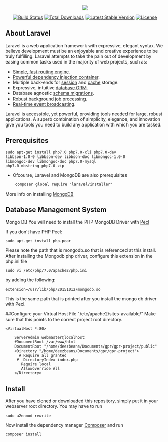 <p align="center"><img src="https://laravel.com/assets/img/components/logo-laravel.svg"></p>

<p align="center">
<a href="https://travis-ci.org/laravel/framework"><img src="https://travis-ci.org/laravel/framework.svg" alt="Build Status"></a>
<a href="https://packagist.org/packages/laravel/framework"><img src="https://poser.pugx.org/laravel/framework/d/total.svg" alt="Total Downloads"></a>
<a href="https://packagist.org/packages/laravel/framework"><img src="https://poser.pugx.org/laravel/framework/v/stable.svg" alt="Latest Stable Version"></a>
<a href="https://packagist.org/packages/laravel/framework"><img src="https://poser.pugx.org/laravel/framework/license.svg" alt="License"></a>
</p>

## About Laravel

Laravel is a web application framework with expressive, elegant syntax. We believe development must be an enjoyable and creative experience to be truly fulfilling. Laravel attempts to take the pain out of development by easing common tasks used in the majority of web projects, such as:

- [Simple, fast routing engine](https://laravel.com/docs/routing).
- [Powerful dependency injection container](https://laravel.com/docs/container).
- Multiple back-ends for [session](https://laravel.com/docs/session) and [cache](https://laravel.com/docs/cache) storage.
- Expressive, intuitive [database ORM](https://laravel.com/docs/eloquent).
- Database agnostic [schema migrations](https://laravel.com/docs/migrations).
- [Robust background job processing](https://laravel.com/docs/queues).
- [Real-time event broadcasting](https://laravel.com/docs/broadcasting).

Laravel is accessible, yet powerful, providing tools needed for large, robust applications. A superb combination of simplicity, elegance, and innovation give you tools you need to build any application with which you are tasked.

## Prerequisites

    sudo apt-get install php7.0 php7.0-cli php7.0-dev
    libbson-1.0-0 libbson-dev libbson-doc libmongoc-1.0-0 
    libmongoc-dev libmongoc-doc php7.0-mysql 
    php7.0-mbstring php7.0-zip

- Ofcourse, Laravel and MongoDB are also prerequisites

       composer global require "laravel/installer"
More info on installing  [MongoDB](https://docs.mongodb.com/manual/tutorial/install-mongodb-on-ubuntu/) 

## Database Management System
Mongo DB
You will need to install the PHP MongoDB Driver with [Pecl](http://php.net/manual/en/mongodb.installation.pecl.php)

If you don't have PHP Pecl:
    
    sudo apt-get install php-pear
    
Please note the path that is mongodb.so that is referenced at this install.
After installing the Mongodb php driver, configure this extension in the php.ini file

    sudo vi /etc/php/7.0/apache2/php.ini
by adding the following: 

    extension=/usr/lib/php/20151012/mongodb.so
    
This is the same path that is printed after you install the mongo db driver with Pecl.

##Configure your Virtual Host File "/etc/apache2/sites-available/"
Make sure that this points to the correct project root directory.

    <VirtualHost *:80>

        ServerAdmin webmaster@localhost
        #DocumentRoot /var/www/html
        DocumentRoot "/home/deezbeans/Documents/gpr/gpr-project/public"
        <Directory "/home/deezbeans/Documents/gpr/gpr-project">
          # Require all granted
         #  DirectoryIndex index.php
           Require local
           Allowoverride All
        </Directory>

## Install


After you have cloned or downloaded this repository, simply put it in your webserver root directory.
You may have to run 

    sudo a2enmod rewrite
Now install the dependency manager [Composer](https://getcomposer.org/download/) and run 

    composer install


<!---## Learning Laravel 
Laravel has the most extensive and thorough documentation and video tutorial library of any modern web application framework. The [Laravel documentation](https://laravel.com/docs) is thorough, complete, and makes it a breeze to get started learning the framework.

If you're not in the mood to read, [Laracasts](https://laracasts.com) contains over 900 video tutorials on a range of topics including Laravel, modern PHP, unit testing, JavaScript, and more. Boost the skill level of yourself and your entire team by digging into our comprehensive video library.

## Laravel Sponsors

We would like to extend our thanks to the following sponsors for helping fund on-going Laravel development. If you are interested in becoming a sponsor, please visit the Laravel [Patreon page](http://patreon.com/taylorotwell):

- **[Vehikl](http://vehikl.com)**
- **[Tighten Co.](https://tighten.co)**
- **[British Software Development](https://www.britishsoftware.co)**
- **[Styde](https://styde.net)**
- [Fragrantica](https://www.fragrantica.com)
- [SOFTonSOFA](https://softonsofa.com/)
- [User10](https://user10.com)
- [Soumettre.fr](https://soumettre.fr/)

## Contributing

Thank you for considering contributing to the Laravel framework! The contribution guide can be found in the [Laravel documentation](http://laravel.com/docs/contributions).

## Security Vulnerabilities

If you discover a security vulnerability within Laravel, please send an e-mail to Taylor Otwell at taylor@laravel.com. All security vulnerabilities will be promptly addressed.

## License

The Laravel framework is open-sourced software licensed under the [MIT license](http://opensource.org/licenses/MIT).
--->
